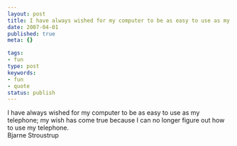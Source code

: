 ```yaml
---
layout: post
title: I have always wished for my computer to be as easy to use as my telephone; my wish has come true because I can no longer figure out how to use my telephone.
date: 2007-04-01
published: true
meta: {}

tags:
- fun
type: post
keywords:
- fun
- quote
status: publish
---
```

I have always wished for my computer to be as easy to use as my telephone; my wish has come true because I can no longer figure out how to use my telephone.<br />Bjarne Stroustrup
